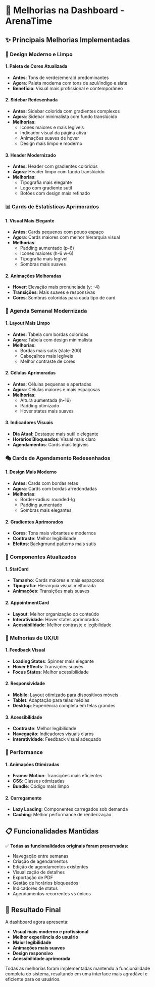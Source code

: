 # 🎨 Melhorias na Dashboard - ArenaTime

## ✨ Principais Melhorias Implementadas

### 🎯 Design Moderno e Limpo

#### **1. Paleta de Cores Atualizada**
- **Antes**: Tons de verde/emerald predominantes
- **Agora**: Paleta moderna com tons de azul/indigo e slate
- **Benefício**: Visual mais profissional e contemporâneo

#### **2. Sidebar Redesenhada**
- **Antes**: Sidebar colorida com gradientes complexos
- **Agora**: Sidebar minimalista com fundo translúcido
- **Melhorias**:
  - Ícones maiores e mais legíveis
  - Indicador visual da página ativa
  - Animações suaves de hover
  - Design mais limpo e moderno

#### **3. Header Modernizado**
- **Antes**: Header com gradientes coloridos
- **Agora**: Header limpo com fundo translúcido
- **Melhorias**:
  - Tipografia mais elegante
  - Logo com gradiente sutil
  - Botões com design mais refinado

### 📊 Cards de Estatísticas Aprimorados

#### **1. Visual Mais Elegante**
- **Antes**: Cards pequenos com pouco espaço
- **Agora**: Cards maiores com melhor hierarquia visual
- **Melhorias**:
  - Padding aumentado (p-6)
  - Ícones maiores (h-6 w-6)
  - Tipografia mais legível
  - Sombras mais suaves

#### **2. Animações Melhoradas**
- **Hover**: Elevação mais pronunciada (y: -4)
- **Transições**: Mais suaves e responsivas
- **Cores**: Sombras coloridas para cada tipo de card

### 📅 Agenda Semanal Modernizada

#### **1. Layout Mais Limpo**
- **Antes**: Tabela com bordas coloridas
- **Agora**: Tabela com design minimalista
- **Melhorias**:
  - Bordas mais sutis (slate-200)
  - Cabeçalhos mais legíveis
  - Melhor contraste de cores

#### **2. Células Aprimoradas**
- **Antes**: Células pequenas e apertadas
- **Agora**: Células maiores e mais espaçosas
- **Melhorias**:
  - Altura aumentada (h-16)
  - Padding otimizado
  - Hover states mais suaves

#### **3. Indicadores Visuais**
- **Dia Atual**: Destaque mais sutil e elegante
- **Horários Bloqueados**: Visual mais claro
- **Agendamentos**: Cards mais legíveis

### 🎭 Cards de Agendamento Redesenhados

#### **1. Design Mais Moderno**
- **Antes**: Cards com bordas retas
- **Agora**: Cards com bordas arredondadas
- **Melhorias**:
  - Border-radius: rounded-lg
  - Padding aumentado
  - Sombras mais elegantes

#### **2. Gradientes Aprimorados**
- **Cores**: Tons mais vibrantes e modernos
- **Contraste**: Melhor legibilidade
- **Efeitos**: Background patterns mais sutis

### 🔧 Componentes Atualizados

#### **1. StatCard**
- **Tamanho**: Cards maiores e mais espaçosos
- **Tipografia**: Hierarquia visual melhorada
- **Animações**: Transições mais suaves

#### **2. AppointmentCard**
- **Layout**: Melhor organização do conteúdo
- **Interatividade**: Hover states aprimorados
- **Acessibilidade**: Melhor contraste e legibilidade

### 🎨 Melhorias de UX/UI

#### **1. Feedback Visual**
- **Loading States**: Spinner mais elegante
- **Hover Effects**: Transições suaves
- **Focus States**: Melhor acessibilidade

#### **2. Responsividade**
- **Mobile**: Layout otimizado para dispositivos móveis
- **Tablet**: Adaptação para telas médias
- **Desktop**: Experiência completa em telas grandes

#### **3. Acessibilidade**
- **Contraste**: Melhor legibilidade
- **Navegação**: Indicadores visuais claros
- **Interatividade**: Feedback visual adequado

### 🚀 Performance

#### **1. Animações Otimizadas**
- **Framer Motion**: Transições mais eficientes
- **CSS**: Classes otimizadas
- **Bundle**: Código mais limpo

#### **2. Carregamento**
- **Lazy Loading**: Componentes carregados sob demanda
- **Caching**: Melhor performance de renderização

## 📋 Funcionalidades Mantidas

✅ **Todas as funcionalidades originais foram preservadas:**
- Navegação entre semanas
- Criação de agendamentos
- Edição de agendamentos existentes
- Visualização de detalhes
- Exportação de PDF
- Gestão de horários bloqueados
- Indicadores de status
- Agendamentos recorrentes vs únicos

## 🎯 Resultado Final

A dashboard agora apresenta:
- **Visual mais moderno e profissional**
- **Melhor experiência do usuário**
- **Maior legibilidade**
- **Animações mais suaves**
- **Design responsivo**
- **Acessibilidade aprimorada**

Todas as melhorias foram implementadas mantendo a funcionalidade completa do sistema, resultando em uma interface mais agradável e eficiente para os usuários.
